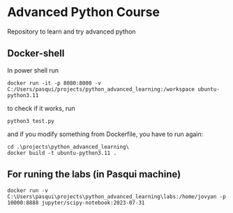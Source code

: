 # Advanced Python Course
Repository to learn and try advanced python 
## Docker-shell 
In power shell run
```
docker run -it -p 8080:8000 -v C:/Users/pasqui/projects/python_advanced_learning:/workspace ubuntu-python3.11
```

to check if it works, run 
```
python3 test.py
```

and if you modify something from Dockerfile, you have to run again:
```
cd .\projects\python_advanced_learning\
docker build -t ubuntu-python3.11 .
```


## For runing the labs (in Pasqui machine)
```
docker run -v C:\Users\pasqui\projects\python_advanced_learning\labs:/home/jovyan -p 10000:8888 jupyter/scipy-notebook:2023-07-31
```

